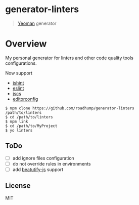 # generator-linters 

> [Yeoman](http://yeoman.io) generator

# Overview

My personal generator for linters and other code quality tools configurations.

Now support

* [jshint](http://jshint.com)
* [eslint](http://eslint.org)
* [jscs](https://github.com/mdevils/node-jscs)
* [editorconfig](http://editorconfig.org)

```
$ npm clone https://github.com/roadhump/generator-linters /path/to/linters
$ cd /path/to/linters
$ npm link
$ cd /path/to/MyProject
$ yo linters
```

## ToDo

- [ ] add ignore files configuration
- [ ] do not override rules in environments
- [ ] add [beatutify-js](https://github.com/einars/js-beautify) support

## License

MIT
